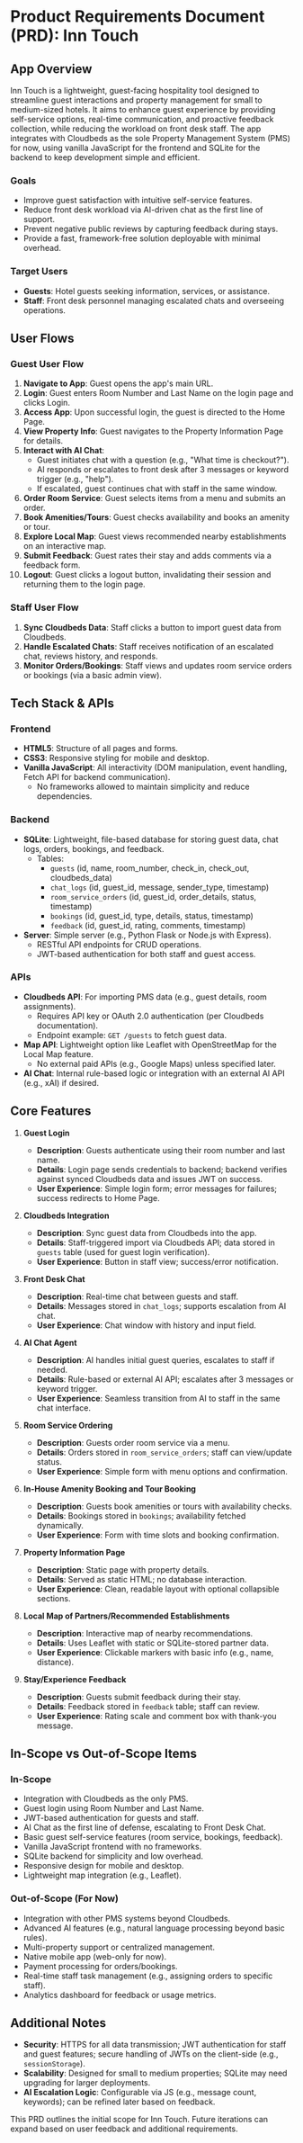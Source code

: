 # Product Requirements Document (PRD): Inn Touch

## App Overview
Inn Touch is a lightweight, guest-facing hospitality tool designed to streamline guest interactions and property management for small to medium-sized hotels. It aims to enhance guest experience by providing self-service options, real-time communication, and proactive feedback collection, while reducing the workload on front desk staff. The app integrates with Cloudbeds as the sole Property Management System (PMS) for now, using vanilla JavaScript for the frontend and SQLite for the backend to keep development simple and efficient.

### Goals
- Improve guest satisfaction with intuitive self-service features.
- Reduce front desk workload via AI-driven chat as the first line of support.
- Prevent negative public reviews by capturing feedback during stays.
- Provide a fast, framework-free solution deployable with minimal overhead.

### Target Users
- **Guests**: Hotel guests seeking information, services, or assistance.
- **Staff**: Front desk personnel managing escalated chats and overseeing operations.

## User Flows

### Guest User Flow
1. **Navigate to App**: Guest opens the app's main URL.
2. **Login**: Guest enters Room Number and Last Name on the login page and clicks Login.
3. **Access App**: Upon successful login, the guest is directed to the Home Page.
4. **View Property Info**: Guest navigates to the Property Information Page for details.
5. **Interact with AI Chat**:
   - Guest initiates chat with a question (e.g., "What time is checkout?").
   - AI responds or escalates to front desk after 3 messages or keyword trigger (e.g., "help").
   - If escalated, guest continues chat with staff in the same window.
6. **Order Room Service**: Guest selects items from a menu and submits an order.
7. **Book Amenities/Tours**: Guest checks availability and books an amenity or tour.
8. **Explore Local Map**: Guest views recommended nearby establishments on an interactive map.
9. **Submit Feedback**: Guest rates their stay and adds comments via a feedback form.
10. **Logout**: Guest clicks a logout button, invalidating their session and returning them to the login page.

### Staff User Flow
1. **Sync Cloudbeds Data**: Staff clicks a button to import guest data from Cloudbeds.
2. **Handle Escalated Chats**: Staff receives notification of an escalated chat, reviews history, and responds.
3. **Monitor Orders/Bookings**: Staff views and updates room service orders or bookings (via a basic admin view).

## Tech Stack & APIs

### Frontend
- **HTML5**: Structure of all pages and forms.
- **CSS3**: Responsive styling for mobile and desktop.
- **Vanilla JavaScript**: All interactivity (DOM manipulation, event handling, Fetch API for backend communication).
  - No frameworks allowed to maintain simplicity and reduce dependencies.

### Backend
- **SQLite**: Lightweight, file-based database for storing guest data, chat logs, orders, bookings, and feedback.
  - Tables:
    - `guests` (id, name, room_number, check_in, check_out, cloudbeds_data)
    - `chat_logs` (id, guest_id, message, sender_type, timestamp)
    - `room_service_orders` (id, guest_id, order_details, status, timestamp)
    - `bookings` (id, guest_id, type, details, status, timestamp)
    - `feedback` (id, guest_id, rating, comments, timestamp)
- **Server**: Simple server (e.g., Python Flask or Node.js with Express).
  - RESTful API endpoints for CRUD operations.
  - JWT-based authentication for both staff and guest access.

### APIs
- **Cloudbeds API**: For importing PMS data (e.g., guest details, room assignments).
  - Requires API key or OAuth 2.0 authentication (per Cloudbeds documentation).
  - Endpoint example: `GET /guests` to fetch guest data.
- **Map API**: Lightweight option like Leaflet with OpenStreetMap for the Local Map feature.
  - No external paid APIs (e.g., Google Maps) unless specified later.
- **AI Chat**: Internal rule-based logic or integration with an external AI API (e.g., xAI) if desired.

## Core Features

1. **Guest Login**
   - **Description**: Guests authenticate using their room number and last name.
   - **Details**: Login page sends credentials to backend; backend verifies against synced Cloudbeds data and issues JWT on success.
   - **User Experience**: Simple login form; error messages for failures; success redirects to Home Page.

2. **Cloudbeds Integration**
   - **Description**: Sync guest data from Cloudbeds into the app.
   - **Details**: Staff-triggered import via Cloudbeds API; data stored in `guests` table (used for guest login verification).
   - **User Experience**: Button in staff view; success/error notification.

3. **Front Desk Chat**
   - **Description**: Real-time chat between guests and staff.
   - **Details**: Messages stored in `chat_logs`; supports escalation from AI chat.
   - **User Experience**: Chat window with history and input field.

4. **AI Chat Agent**
   - **Description**: AI handles initial guest queries, escalates to staff if needed.
   - **Details**: Rule-based or external AI API; escalates after 3 messages or keyword trigger.
   - **User Experience**: Seamless transition from AI to staff in the same chat interface.

5. **Room Service Ordering**
   - **Description**: Guests order room service via a menu.
   - **Details**: Orders stored in `room_service_orders`; staff can view/update status.
   - **User Experience**: Simple form with menu options and confirmation.

6. **In-House Amenity Booking and Tour Booking**
   - **Description**: Guests book amenities or tours with availability checks.
   - **Details**: Bookings stored in `bookings`; availability fetched dynamically.
   - **User Experience**: Form with time slots and booking confirmation.

7. **Property Information Page**
   - **Description**: Static page with property details.
   - **Details**: Served as static HTML; no database interaction.
   - **User Experience**: Clean, readable layout with optional collapsible sections.

8. **Local Map of Partners/Recommended Establishments**
   - **Description**: Interactive map of nearby recommendations.
   - **Details**: Uses Leaflet with static or SQLite-stored partner data.
   - **User Experience**: Clickable markers with basic info (e.g., name, distance).

9. **Stay/Experience Feedback**
   - **Description**: Guests submit feedback during their stay.
   - **Details**: Feedback stored in `feedback` table; staff can review.
   - **User Experience**: Rating scale and comment box with thank-you message.

## In-Scope vs Out-of-Scope Items

### In-Scope
- Integration with Cloudbeds as the only PMS.
- Guest login using Room Number and Last Name.
- JWT-based authentication for guests and staff.
- AI Chat as the first line of defense, escalating to Front Desk Chat.
- Basic guest self-service features (room service, bookings, feedback).
- Vanilla JavaScript frontend with no frameworks.
- SQLite backend for simplicity and low overhead.
- Responsive design for mobile and desktop.
- Lightweight map integration (e.g., Leaflet).

### Out-of-Scope (For Now)
- Integration with other PMS systems beyond Cloudbeds.
- Advanced AI features (e.g., natural language processing beyond basic rules).
- Multi-property support or centralized management.
- Native mobile app (web-only for now).
- Payment processing for orders/bookings.
- Real-time staff task management (e.g., assigning orders to specific staff).
- Analytics dashboard for feedback or usage metrics.

## Additional Notes
- **Security**: HTTPS for all data transmission; JWT authentication for staff and guest features; secure handling of JWTs on the client-side (e.g., `sessionStorage`).
- **Scalability**: Designed for small to medium properties; SQLite may need upgrading for larger deployments.
- **AI Escalation Logic**: Configurable via JS (e.g., message count, keywords); can be refined later based on feedback.

This PRD outlines the initial scope for Inn Touch. Future iterations can expand based on user feedback and additional requirements.